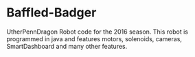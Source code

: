 # Baffled-Badger
UtherPennDragon Robot code for the 2016 season. This robot is programmed in java and features motors, solenoids, cameras, SmartDashboard and many other features.
